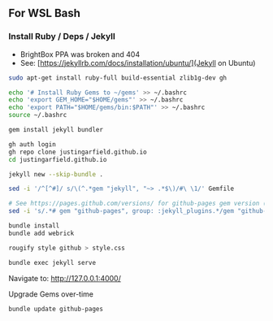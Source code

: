 ## For WSL Bash

### Install Ruby / Deps / Jekyll

* BrightBox PPA was broken and 404
* See: [https://jekyllrb.com/docs/installation/ubuntu/](Jekyll on Ubuntu)

```bash
sudo apt-get install ruby-full build-essential zlib1g-dev gh

echo '# Install Ruby Gems to ~/gems' >> ~/.bashrc
echo 'export GEM_HOME="$HOME/gems"' >> ~/.bashrc
echo 'export PATH="$HOME/gems/bin:$PATH"' >> ~/.bashrc
source ~/.bashrc

gem install jekyll bundler

gh auth login
gh repo clone justingarfield.github.io
cd justingarfield.github.io

jekyll new --skip-bundle .

sed -i '/^[^#]/ s/\(^.*gem "jekyll", "~> .*$\)/#\ \1/' Gemfile

# See https://pages.github.com/versions/ for github-pages gem version (currently 228)
sed -i 's/.*# gem "github-pages", group: :jekyll_plugins.*/gem "github-pages", "~> 228", group: :jekyll_plugins/' Gemfile

bundle install
bundle add webrick

rougify style github > style.css

bundle exec jekyll serve
```

Navigate to: http://127.0.0.1:4000/

Upgrade Gems over-time

```bash
bundle update github-pages
```
